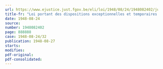 ```yaml
---
url: https://www.ejustice.just.fgov.be/eli/loi/1948/08/24/1948082402/justel
title-fr: "Loi portant des dispositions exceptionnelles et temporaires en faveur de l'industrie saisonnière dans les stations balnéaires et climatiques"
date: 1948-08-24
source:
number: 1948082402
page: 888888
case: 1948-08-24/32
publication: 1948-08-27
starts:
modifies:
pdf-original:
pdf-consolidated:
---
```


